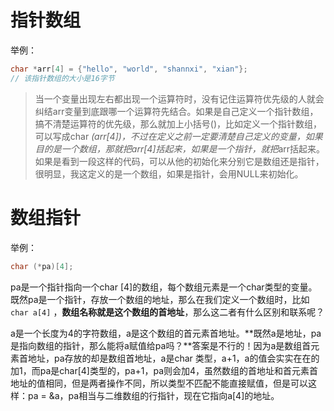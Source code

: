 # 指针数组

举例：

```cpp
char *arr[4] = {"hello", "world", "shannxi", "xian"};
// 该指针数组的大小是16字节
```

> 当一个变量出现左右都出现一个运算符时，没有记住运算符优先级的人就会纠结arr变量到底跟哪一个运算符先结合。如果是自己定义一个指针数组，搞不清楚运算符的优先级，那么就加上小括号()，比如定义一个指针数组，可以写成char *(arr[4])，不过在定义之前一定要清楚自己定义的变量，如果目的是一个数组，那就把arr[4]括起来，如果是一个指针，就把*arr括起来。如果是看到一段这样的代码，可以从他的初始化来分别它是数组还是指针，很明显，我这定义的是一个数组，如果是指针，会用NULL来初始化。
>

 # 数组指针

举例：

```cpp
char (*pa)[4];
```

pa是一个指针指向一个char [4]的数组，每个数组元素是一个char类型的变量。既然pa是一个指针，存放一个数组的地址，那么在我们定义一个数组时，比如 `char a[4]` ，**数组名称就是这个数组的首地址**，那么这二者有什么区别和联系呢？

a是一个长度为4的字符数组，a是这个数组的首元素首地址。**既然a是地址，pa是指向数组的指针，那么能将a赋值给pa吗？**答案是不行的！因为a是数组首元素首地址，pa存放的却是数组首地址，a是char 类型，a+1，a的值会实实在在的加1，而pa是char[4]类型的，pa+1，pa则会加4，虽然数组的首地址和首元素首地址的值相同，但是两者操作不同，所以类型不匹配不能直接赋值，但是可以这样：pa = &a，pa相当与二维数组的行指针，现在它指向a[4]的地址。

